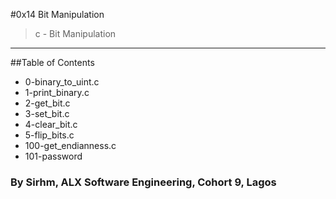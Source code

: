 #0x14 Bit Manipulation
>c - Bit Manipulation

*** 

##Table of Contents
* 0-binary_to_uint.c
* 1-print_binary.c
* 2-get_bit.c
* 3-set_bit.c
* 4-clear_bit.c
* 5-flip_bits.c
* 100-get_endianness.c
* 101-password

### By Sirhm, ALX Software Engineering, Cohort 9, Lagos
